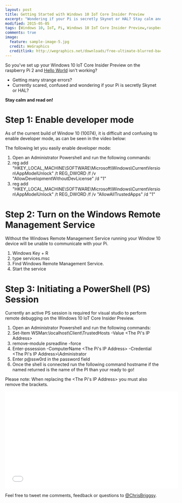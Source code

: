 ```yaml
---
layout: post
title: Getting Started with Windows 10 IoT Core Insider Preview
excerpt: "Wondering if your Pi is secretly Skynet or HAL? Stay calm and read on!"
modified: 2015-05-05
tags: [Windows 10, IoT, Pi, Windows 10 IoT Core Insider Preview,raspberry Pi 2  ]
comments: true
image:
  feature: sample-image-5.jpg
  credit: WeGraphics
  creditlink: http://wegraphics.net/downloads/free-ultimate-blurred-background-pack/
---
```


So you've set up your Windows 10 IoT Core Insider Preview on the raspberry Pi 2 and [Hello World](http://ms-iot.github.io/content/win10/samples/HelloWorld.htm) isn't working? 

*  Getting many strange errors?
*  Currently scared, confused and wondering if your Pi is secretly Skynet or HAL?

**Stay calm and read on!**

# Step 1: Enable developer mode 
As of the current build of Window 10 (10074), it is difficult and confusing to enable developer mode, as can be seen in the video below: 

The following let you easily enable developer mode:

1.    Open an Administrator Powershell and run the following commands: 
1.    reg add "HKEY_LOCAL_MACHINE\SOFTWARE\Microsoft\Windows\CurrentVersion\AppModelUnlock" /t REG_DWORD /f /v "AllowDevelopmentWithoutDevLicense" /d "1"
1.    reg add "HKEY_LOCAL_MACHINE\SOFTWARE\Microsoft\Windows\CurrentVersion\AppModelUnlock" /t REG_DWORD /f /v "AllowAllTrustedApps" /d "1"


# Step 2: Turn on the Windows Remote Management Service

Without the Windows Remote Management Service running your Window 10 device will be unable to communicate with your Pi.

1.    Windows Key + R
1.    type services.msc
1.    Find Windows Remote Management Service.
1.    Start the service

# Step 3: Initiating a PowerShell (PS) Session

Currently an active PS session is required for visual studio to perform remote debugging on the Windows 10 IoT Core Insider Preview.

1.    Open an Administrator Powershell and run the following commands:
1.    Set-Item WSMan:\localhost\Client\TrustedHosts -Value <The Pi's IP Address>
1.    remove-module psreadline -force
1.    Enter-pssession -ComputerName <The Pi's IP Address> -Credential <The Pi's IP Address>\Administrator
1.    Enter p@ssw0rd in the password field 
1.    Once the shell is connected run the following command hostname if the named returned is the name of the PI than your ready to go!

Please note: When replacing the <The Pi's IP Address> you must also remove the brackets.

<iframe width="560" height="315" src="//www.youtube.com/embed/gz1S-XOzmTs" frameborder="0" allowfullscreen="allowfullscreen">&nbsp;</iframe>

Feel free to tweet me comments, feedback or questions to [@ChrisBriggsy](https://twitter.com/ChrisBriggsy).